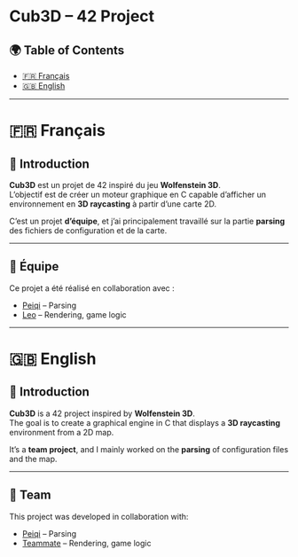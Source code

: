 # Cub3D – 42 Project

## 🌍 Table of Contents
- [🇫🇷 Français](#-français)
- [🇬🇧 English](#-english)

---

# 🇫🇷 Français

## 📖 Introduction
**Cub3D** est un projet de 42 inspiré du jeu **Wolfenstein 3D**.  
L’objectif est de créer un moteur graphique en C capable d’afficher un environnement en **3D raycasting** à partir d’une carte 2D.  

C’est un projet **d’équipe**, et j’ai principalement travaillé sur la partie **parsing** des fichiers de configuration et de la carte.

---

## 👥 Équipe
Ce projet a été réalisé en collaboration avec :  
- [Peiqi](https://github.com/pepsicola7) – Parsing  
- [Leo](https://github.com/LeoPolizzi) – Rendering, game logic

---

# 🇬🇧 English

## 📖 Introduction
**Cub3D** is a 42 project inspired by **Wolfenstein 3D**.  
The goal is to create a graphical engine in C that displays a **3D raycasting** environment from a 2D map.  

It’s a **team project**, and I mainly worked on the **parsing** of configuration files and the map.

---

## 👥 Team
This project was developed in collaboration with:  
- [Peiqi](https://github.com/pepsicola7) – Parsing  
- [Teammate](https://github.com/LeoPolizzi) – Rendering, game logic

